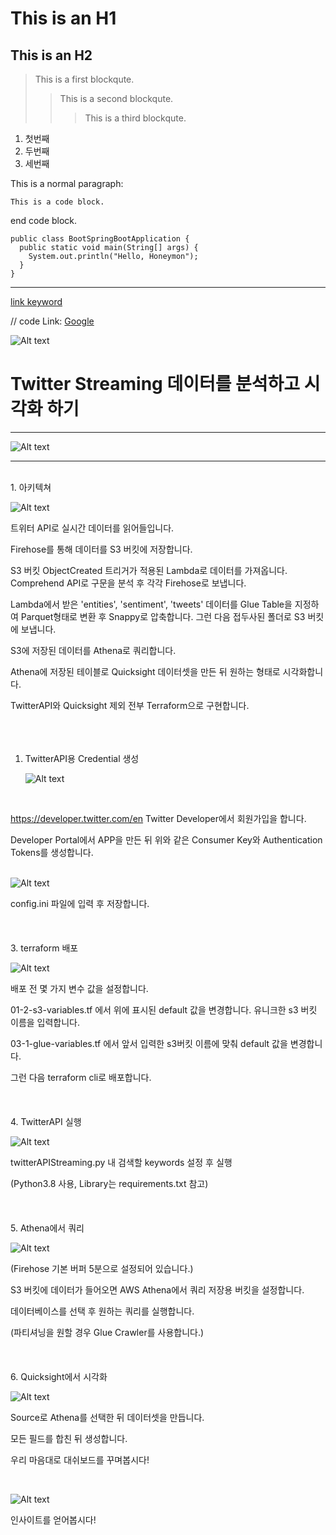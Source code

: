 This is an H1
=============
This is an H2
-------------
> This is a first blockqute.
>	> This is a second blockqute.
>	>	> This is a third blockqute.
1. 첫번째
2. 두번째
3. 세번째

This is a normal paragraph:

    This is a code block.
    
end code block.
```
public class BootSpringBootApplication {
  public static void main(String[] args) {
    System.out.println("Hello, Honeymon");
  }
}
```
***
[link keyword][id]

[id]: URL "Optional Title here"

// code
Link: [Google][googlelink]

[googlelink]: https://developer.twitter.com/en "Go google"

![Alt text](/images/architecture.jpg)


  
Twitter Streaming 데이터를 분석하고 시각화 하기
=============
---
![Alt text](/images/quicksight.jpg)

---
<br/>
1. 아키텍쳐
   
   <br/>

   ![Alt text](/images/architecture.jpg)

   트위터 API로 실시간 데이터를 읽어들입니다.

   Firehose를 통해 데이터를 S3 버킷에 저장합니다.

   S3 버킷 ObjectCreated 트리거가 적용된 Lambda로 데이터를 가져옵니다. Comprehend API로 구문을 분석 후 각각 Firehose로 보냅니다.

   Lambda에서 받은 'entities', 'sentiment', 'tweets' 데이터를 Glue Table을 지정하여
   Parquet형태로 변환 후 Snappy로 압축합니다. 그런 다음 접두사된 폴더로 S3 버킷에 보냅니다.

   S3에 저장된 데이터를 Athena로 쿼리합니다.

   Athena에 저장된 테이블로 Quicksight 데이터셋을 만든 뒤 원하는 형태로 시각화합니다.

   TwitterAPI와 Quicksight 제외 전부 Terraform으로 구현합니다.
<br/>
<br/>
<br/>
<br/>
1. TwitterAPI용 Credential 생성
   
   ![Alt text](/images/twitter-developer-credentials.jpg)
<br/>
  
https://developer.twitter.com/en Twitter Developer에서 회원가입을 합니다.
  
  Developer Portal에서 APP을 만든 뒤 위와 같은 Consumer Key와 Authentication Tokens를 생성합니다.
<br/>
<br/>

  ![Alt text](/images/config_init.jpg)

config.ini 파일에 입력 후 저장합니다.
<br/>
<br/>
<br/>
<br/>
3. terraform 배포
   
  ![Alt text](/images/terraform-s3-bucket-var.jpg)

  배포 전 몇 가지 변수 값을 설정합니다.
  
  01-2-s3-variables.tf 에서 위에 표시된 default 값을 변경합니다. 유니크한 s3 버킷 이름을 입력합니다.

  03-1-glue-variables.tf 에서 앞서 입력한 s3버킷 이름에 맞춰 default 값을 변경합니다. 

   그런 다음 terraform cli로 배포합니다.
<br/>
<br/>
<br/>
<br/>
4. TwitterAPI 실행
   
   ![Alt text](/images/twitterAPIStreaming.jpg)

   twitterAPIStreaming.py 내 검색할 keywords 설정 후 실행

   (Python3.8 사용, Library는 requirements.txt 참고)
<br/>
<br/>
<br/>
<br/>
5. Athena에서 쿼리
   
   ![Alt text](/images/athena.jpg)

  (Firehose 기본 버퍼 5분으로 설정되어 있습니다.)

  S3 버킷에 데이터가 들어오면 AWS Athena에서 쿼리 저장용 버킷을 설정합니다.

  데이터베이스를 선택 후 원하는 쿼리를 실행합니다.

  (파티셔닝을 원할 경우 Glue Crawler를 사용합니다.)
<br/>
<br/>
<br/>
<br/>
6. Quicksight에서 시각화
   
   ![Alt text](/images/quicksight2.jpg)

   Source로 Athena를 선택한 뒤 데이터셋을 만듭니다.

   모든 필드를 합친 뒤 생성합니다.

   우리 마음대로 대쉬보드를 꾸며봅시다!

<br/>

   ![Alt text](/images/quicksight.jpg)

인사이트를 얻어봅시다!
<br/>
<br/>